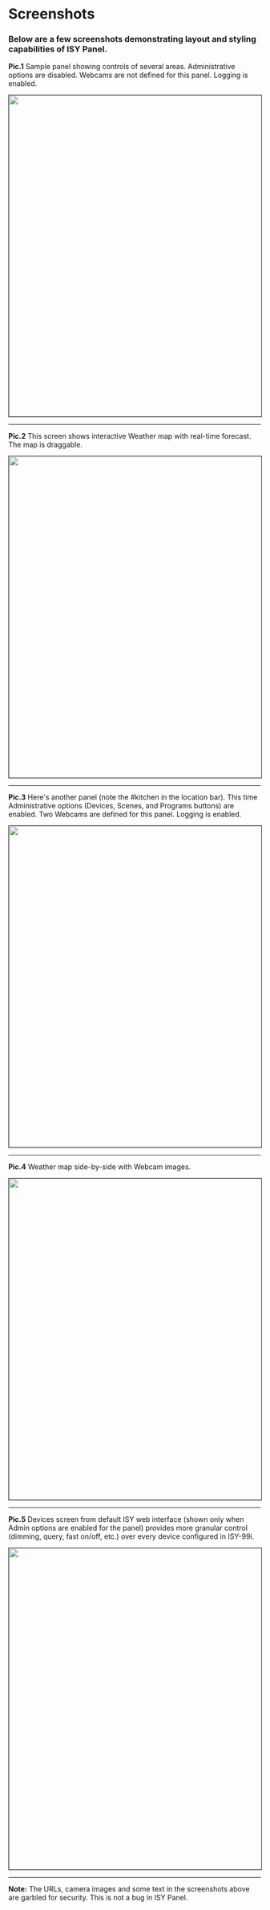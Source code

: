# Screenshots #

### Below are a few screenshots  demonstrating layout and styling capabilities of ISY Panel. ###

**Pic.1**  Sample panel showing controls of several areas. Administrative options are disabled. Webcams are not defined for this panel. Logging is enabled.

<img width='640' border='1' src='https://lh4.googleusercontent.com/_sOQXHrL0K_E/TZrVxnh3A_I/AAAAAAAABGk/Cs--ScB72hI/s640/01-ISYPanel-Screenshot-Home.jpg' />


---


**Pic.2** This screen shows interactive Weather map with real-time forecast. The map is draggable.

<img width='640' border='1' src='https://lh5.googleusercontent.com/_sOQXHrL0K_E/TZrVxCMePuI/AAAAAAAABGg/bAohUk_ablM/s640/02-ISYPanel-Screenshot-Weather.jpg' />


---


**Pic.3** Here's another panel (note the #kitchen in the location bar). This time Administrative options (Devices, Scenes, and Programs buttons) are enabled. Two Webcams are defined for this panel. Logging is enabled.

<img width='640' border='1' src='https://lh6.googleusercontent.com/_sOQXHrL0K_E/TZrVx5xszcI/AAAAAAAABGo/m6tbHTupIsU/s640/03-ISYPanel-Screenshot-Kitchen-Main.jpg' />


---


**Pic.4** Weather map side-by-side with Webcam images.

<img width='640' border='1' src='https://lh5.googleusercontent.com/_sOQXHrL0K_E/TZrVyArecrI/AAAAAAAABGs/KwNk9iNYwlo/s640/04-ISYPanel-Screenshot-Kitchen-Weather.jpg' />


---


**Pic.5** Devices screen from default ISY web interface (shown only when Admin options are enabled for the panel) provides more granular control (dimming, query, fast on/off, etc.) over every device configured in ISY-99i.

<img width='640' border='1' src='https://lh6.googleusercontent.com/_sOQXHrL0K_E/TZrVyZgC0bI/AAAAAAAABGw/Fx4HfTSS2R0/s640/05-ISYPanel-Screenshot-Kitchen-Devices.jpg' />


---


**Note:** The URLs, camera images and some text in the screenshots above are garbled for security. This is not a bug in ISY Panel.
